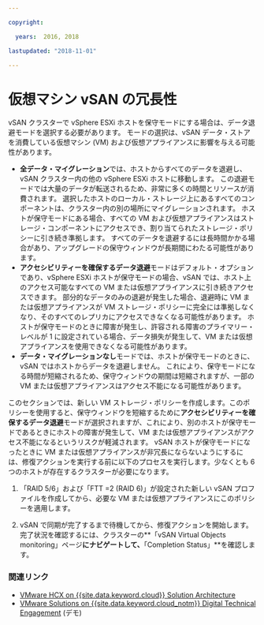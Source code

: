 ```yaml
---

copyright:

  years:  2016, 2018

lastupdated: "2018-11-01"

---
```


# 仮想マシン vSAN の冗長性

vSAN クラスターで vSphere ESXi ホストを保守モードにする場合は、データ退避モードを選択する必要があります。 モードの選択は、vSAN データ・ストアを消費している仮想マシン (VM) および仮想アプライアンスに影響を与える可能性があります。
* **全データ・マイグレーション**では、ホストからすべてのデータを退避し、vSAN クラスター内の他の vSphere ESXi ホストに移動します。 この退避モードでは大量のデータが転送されるため、非常に多くの時間とリソースが消費されます。 選択したホストのローカル・ストレージ上にあるすべてのコンポーネントは、クラスター内の別の場所にマイグレーションされます。 ホストが保守モードにある場合、すべての VM および仮想アプライアンスはストレージ・コンポーネントにアクセスでき、割り当てられたストレージ・ポリシーに引き続き準拠します。 すべてのデータを退避するには長時間かかる場合があり、アップグレードの保守ウィンドウが長期間にわたる可能性があります。
* **アクセシビリティーを確保するデータ退避**モードはデフォルト・オプションであり、vSphere ESXi ホストが保守モードの場合、vSAN では、ホスト上のアクセス可能なすべての VM または仮想アプライアンスに引き続きアクセスできます。 部分的なデータのみの退避が発生した場合、退避時に VM または仮想アプライアンスが VM ストレージ・ポリシーに完全には準拠しなくなり、そのすべてのレプリカにアクセスできなくなる可能性があります。 ホストが保守モードのときに障害が発生し、許容される障害のプライマリー・レベルが 1 に設定されている場合、データ損失が発生して、VM または仮想アプライアンスを使用できなくなる可能性があります。
* **データ・マイグレーションなし**モードでは、ホストが保守モードのときに、vSAN ではホストからデータを退避しません。 これにより、保守モードになる時間が短縮されるため、保守ウィンドウの期間は短縮されますが、一部の VM または仮想アプライアンスはアクセス不能になる可能性があります。

このセクションでは、新しい VM ストレージ・ポリシーを作成します。このポリシーを使用すると、保守ウィンドウを短縮するために**アクセシビリティーを確保するデータ退避**モードが選択されますが、これにより、別のホストが保守モードであるときにホストの障害が発生して、VM または仮想アプライアンスがアクセス不能になるというリスクが軽減されます。 vSAN ホストが保守モードになったときに VM または仮想アプライアンスが非冗長にならないようにするには、修復アクションを実行する前に以下のプロセスを実行します。少なくとも 6 つのホストが存在するクラスターが必要になります。

1. 「RAID 5/6」および「FTT =2 (RAID 6)」が設定された新しい vSAN プロファイルを作成してから、必要な VM または仮想アプライアンスにこのポリシーを適用します。

2. vSAN で同期が完了するまで待機してから、修復アクションを開始します。 完了状況を確認するには、クラスターの**「vSAN Virtual Objects monitoring」ページ**にナビゲートして、**「Completion Status」**を確認します。

### 関連リンク

* [VMware HCX on {{site.data.keyword.cloud}} Solution Architecture](https://www.ibm.com/cloud/garage/files/HCX_Architecture_Design.pdf)
* [VMware Solutions on {{site.data.keyword.cloud_notm}} Digital Technical Engagement](https://ibm-dte.mybluemix.net/ibm-vmware) (デモ)
